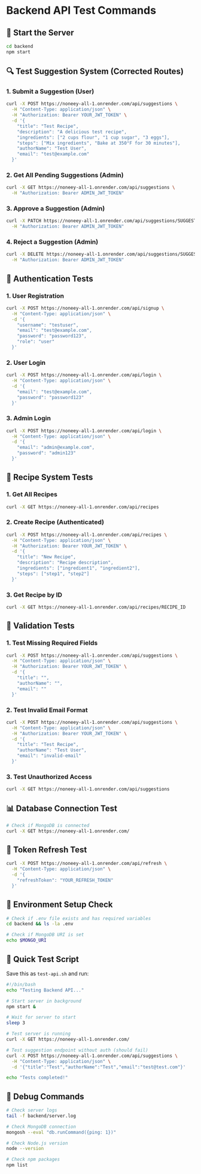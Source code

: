 # Backend API Test Commands

## 🚀 Start the Server
```bash
cd backend
npm start
```

## 🔍 Test Suggestion System (Corrected Routes)

### 1. Submit a Suggestion (User)
```bash
curl -X POST https://noneey-all-1.onrender.com/api/suggestions \
  -H "Content-Type: application/json" \
  -H "Authorization: Bearer YOUR_JWT_TOKEN" \
  -d '{
    "title": "Test Recipe",
    "description": "A delicious test recipe",
    "ingredients": ["2 cups flour", "1 cup sugar", "3 eggs"],
    "steps": ["Mix ingredients", "Bake at 350°F for 30 minutes"],
    "authorName": "Test User",
    "email": "test@example.com"
  }'
```

### 2. Get All Pending Suggestions (Admin)
```bash
curl -X GET https://noneey-all-1.onrender.com/api/suggestions \
  -H "Authorization: Bearer ADMIN_JWT_TOKEN"
```

### 3. Approve a Suggestion (Admin)
```bash
curl -X PATCH https://noneey-all-1.onrender.com/api/suggestions/SUGGESTION_ID/approve \
  -H "Authorization: Bearer ADMIN_JWT_TOKEN"
```

### 4. Reject a Suggestion (Admin)
```bash
curl -X DELETE https://noneey-all-1.onrender.com/api/suggestions/SUGGESTION_ID \
  -H "Authorization: Bearer ADMIN_JWT_TOKEN"
```

## 🔐 Authentication Tests

### 1. User Registration
```bash
curl -X POST https://noneey-all-1.onrender.com/api/signup \
  -H "Content-Type: application/json" \
  -d '{
    "username": "testuser",
    "email": "test@example.com",
    "password": "password123",
    "role": "user"
  }'
```

### 2. User Login
```bash
curl -X POST https://noneey-all-1.onrender.com/api/login \
  -H "Content-Type: application/json" \
  -d '{
    "email": "test@example.com",
    "password": "password123"
  }'
```

### 3. Admin Login
```bash
curl -X POST https://noneey-all-1.onrender.com/api/login \
  -H "Content-Type: application/json" \
  -d '{
    "email": "admin@example.com",
    "password": "admin123"
  }'
```

## 🍳 Recipe System Tests

### 1. Get All Recipes
```bash
curl -X GET https://noneey-all-1.onrender.com/api/recipes
```

### 2. Create Recipe (Authenticated)
```bash
curl -X POST https://noneey-all-1.onrender.com/api/recipes \
  -H "Content-Type: application/json" \
  -H "Authorization: Bearer YOUR_JWT_TOKEN" \
  -d '{
    "title": "New Recipe",
    "description": "Recipe description",
    "ingredients": ["ingredient1", "ingredient2"],
    "steps": ["step1", "step2"]
  }'
```

### 3. Get Recipe by ID
```bash
curl -X GET https://noneey-all-1.onrender.com/api/recipes/RECIPE_ID
```

## 🧪 Validation Tests

### 1. Test Missing Required Fields
```bash
curl -X POST https://noneey-all-1.onrender.com/api/suggestions \
  -H "Content-Type: application/json" \
  -H "Authorization: Bearer YOUR_JWT_TOKEN" \
  -d '{
    "title": "",
    "authorName": "",
    "email": ""
  }'
```

### 2. Test Invalid Email Format
```bash
curl -X POST https://noneey-all-1.onrender.com/api/suggestions \
  -H "Content-Type: application/json" \
  -H "Authorization: Bearer YOUR_JWT_TOKEN" \
  -d '{
    "title": "Test Recipe",
    "authorName": "Test User",
    "email": "invalid-email"
  }'
```

### 3. Test Unauthorized Access
```bash
curl -X GET https://noneey-all-1.onrender.com/api/suggestions
```

## 📊 Database Connection Test
```bash
# Check if MongoDB is connected
curl -X GET https://noneey-all-1.onrender.com/
```

## 🔄 Token Refresh Test
```bash
curl -X POST https://noneey-all-1.onrender.com/api/refresh \
  -H "Content-Type: application/json" \
  -d '{
    "refreshToken": "YOUR_REFRESH_TOKEN"
  }'
```

## 📝 Environment Setup Check
```bash
# Check if .env file exists and has required variables
cd backend && ls -la .env

# Check if MongoDB URI is set
echo $MONGO_URI
```

## 🧪 Quick Test Script
Save this as `test-api.sh` and run:
```bash
#!/bin/bash
echo "Testing Backend API..."

# Start server in background
npm start &

# Wait for server to start
sleep 3

# Test server is running
curl -X GET https://noneey-all-1.onrender.com/

# Test suggestion endpoint without auth (should fail)
curl -X POST https://noneey-all-1.onrender.com/api/suggestions \
  -H "Content-Type: application/json" \
  -d '{"title":"Test","authorName":"Test","email":"test@test.com"}'

echo "Tests completed!"
```

## 🐛 Debug Commands
```bash
# Check server logs
tail -f backend/server.log

# Check MongoDB connection
mongosh --eval "db.runCommand({ping: 1})"

# Check Node.js version
node --version

# Check npm packages
npm list
